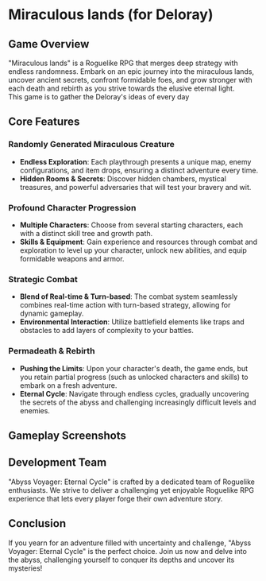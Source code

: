 # Miraculous lands (for Deloray)  
  
## Game Overview  
  
"Miraculous lands" is a Roguelike RPG that merges deep strategy with endless randomness. Embark on an epic journey into the miraculous lands, uncover ancient secrets, confront formidable foes, and grow stronger with each death and rebirth as you strive towards the elusive eternal light.  
This game is to gather the Deloray's ideas of every day
  
## Core Features  
  
### Randomly Generated Miraculous Creature   
  
- **Endless Exploration**: Each playthrough presents a unique map, enemy configurations, and item drops, ensuring a distinct adventure every time.  
- **Hidden Rooms & Secrets**: Discover hidden chambers, mystical treasures, and powerful adversaries that will test your bravery and wit.  
  
### Profound Character Progression  
  
- **Multiple Characters**: Choose from several starting characters, each with a distinct skill tree and growth path.  
- **Skills & Equipment**: Gain experience and resources through combat and exploration to level up your character, unlock new abilities, and equip formidable weapons and armor.  
  
### Strategic Combat  
  
- **Blend of Real-time & Turn-based**: The combat system seamlessly combines real-time action with turn-based strategy, allowing for dynamic gameplay.  
- **Environmental Interaction**: Utilize battlefield elements like traps and obstacles to add layers of complexity to your battles.  
  
### Permadeath & Rebirth  
  
- **Pushing the Limits**: Upon your character's death, the game ends, but you retain partial progress (such as unlocked characters and skills) to embark on a fresh adventure.  
- **Eternal Cycle**: Navigate through endless cycles, gradually uncovering the secrets of the abyss and challenging increasingly difficult levels and enemies.  
  
## Gameplay Screenshots  
  

  
## Development Team  
  
"Abyss Voyager: Eternal Cycle" is crafted by a dedicated team of Roguelike enthusiasts. We strive to deliver a challenging yet enjoyable Roguelike RPG experience that lets every player forge their own adventure story.  
  
## Conclusion  
  
If you yearn for an adventure filled with uncertainty and challenge, "Abyss Voyager: Eternal Cycle" is the perfect choice. Join us now and delve into the abyss, challenging yourself to conquer its depths and uncover its mysteries!
